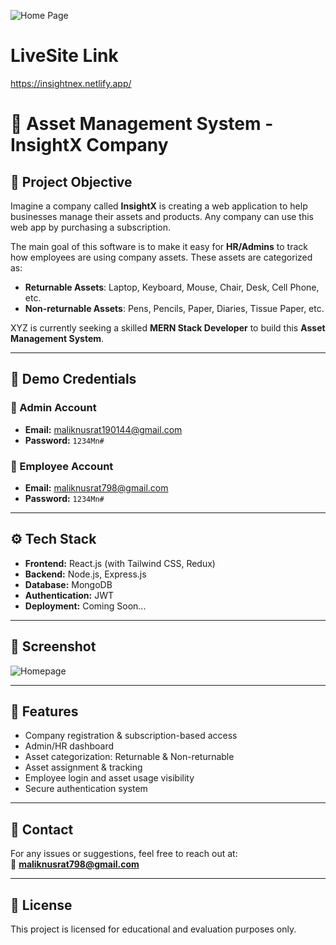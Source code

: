 ![Home Page](https://ibb.co/rKB58BQN)

# LiveSite Link
https://insightnex.netlify.app/

# 🧩 Asset Management System - InsightX Company

## 📝 Project Objective

Imagine a company called **InsightX** is creating a web application to help businesses manage their assets and products. Any company can use this web app by purchasing a subscription. 

The main goal of this software is to make it easy for **HR/Admins** to track how employees are using company assets. These assets are categorized as:

- **Returnable Assets**: Laptop, Keyboard, Mouse, Chair, Desk, Cell Phone, etc.
- **Non-returnable Assets**: Pens, Pencils, Paper, Diaries, Tissue Paper, etc.

XYZ is currently seeking a skilled **MERN Stack Developer** to build this **Asset Management System**.

---

## 👤 Demo Credentials

### 🔐 Admin Account
- **Email:** maliknusrat190144@gmail.com  
- **Password:** `1234Mn#`

### 👥 Employee Account
- **Email:** maliknusrat798@gmail.com  
- **Password:** `1234Mn#`

---

## ⚙️ Tech Stack

- **Frontend:** React.js (with Tailwind CSS, Redux)
- **Backend:** Node.js, Express.js
- **Database:** MongoDB
- **Authentication:** JWT
- **Deployment:** Coming Soon...

---

## 📸 Screenshot

![Homepage](https://ibb.co/rKB58BQN)

---

## 🚀 Features

- Company registration & subscription-based access
- Admin/HR dashboard
- Asset categorization: Returnable & Non-returnable
- Asset assignment & tracking
- Employee login and asset usage visibility
- Secure authentication system

---

## 📩 Contact

For any issues or suggestions, feel free to reach out at:  
📧 **maliknusrat798@gmail.com**

---

## 📝 License

This project is licensed for educational and evaluation purposes only.

